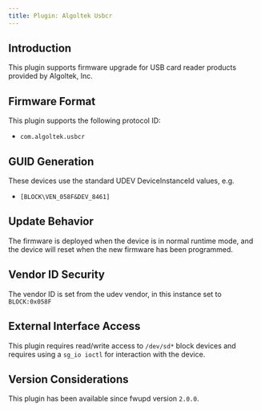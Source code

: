 ```yaml
---
title: Plugin: Algoltek Usbcr
---
```


## Introduction

This plugin supports firmware upgrade for USB card reader products provided by Algoltek, Inc.

## Firmware Format

This plugin supports the following protocol ID:

* `com.algoltek.usbcr`

## GUID Generation

These devices use the standard UDEV DeviceInstanceId values, e.g.

* `[BLOCK\VEN_058F&DEV_8461]`

## Update Behavior

The firmware is deployed when the device is in normal runtime mode, and the device will reset when
the new firmware has been programmed.

## Vendor ID Security

The vendor ID is set from the udev vendor, in this instance set to `BLOCK:0x058F`

## External Interface Access

This plugin requires read/write access to `/dev/sd*` block devices and
requires using a `sg_io ioctl` for interaction with the device.

## Version Considerations

This plugin has been available since fwupd version `2.0.0`.
